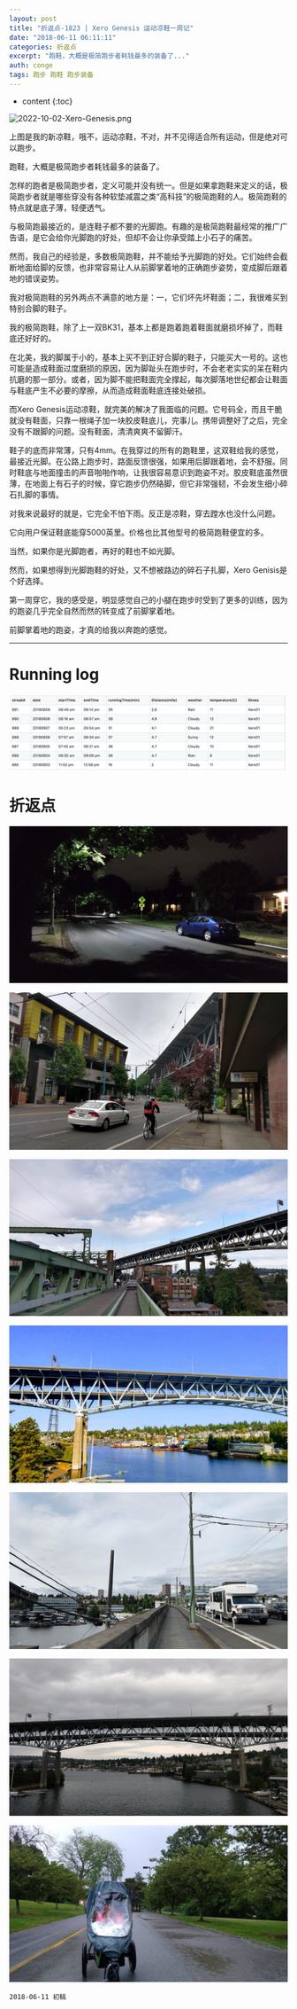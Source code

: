 ```yaml
---
layout: post
title: "折返点-1823 | Xero Genesis 运动凉鞋一周记"
date: "2018-06-11 06:11:11"
categories: 折返点
excerpt: "跑鞋，大概是极简跑步者耗钱最多的装备了..."
auth: conge
tags: 跑步 跑鞋 跑步装备
---
```

* content
{:toc}

![2022-10-02-Xero-Genesis.png](https://s2.loli.net/2022/10/03/jZkLuG6WKb4hrtY.png)

上图是我的新凉鞋，哦不，运动凉鞋，不对，并不见得适合所有运动，但是绝对可以跑步。





跑鞋，大概是极简跑步者耗钱最多的装备了。

怎样的跑者是极简跑步者，定义可能并没有统一。但是如果拿跑鞋来定义的话，极简跑步者就是哪些穿没有各种软垫减震之类“高科技”的极简跑鞋的人。极简跑鞋的特点就是底子薄，轻便透气。

与极简跑最接近的，是连鞋子都不要的光脚跑。有趣的是极简跑鞋最经常的推广广告语，是它会给你光脚跑的好处，但却不会让你承受踏上小石子的痛苦。

然而，我自己的经验是，多数极简跑鞋，并不能给予光脚跑的好处。它们始终会截断地面给脚的反馈，也非常容易让人从前脚掌着地的正确跑步姿势，变成脚后跟着地的错误姿势。

我对极简跑鞋的另外两点不满意的地方是：一，它们坏先坏鞋面；二，我很难买到特别合脚的鞋子。

我的极简跑鞋，除了上一双BK31，基本上都是跑着跑着鞋面就磨损坏掉了，而鞋底还好好的。

在北美，我的脚属于小的，基本上买不到正好合脚的鞋子，只能买大一号的。这也可能是造成鞋面过度磨损的原因，因为脚趾头在跑步时，不会老老实实的呆在鞋内抗磨的那一部分。或者，因为脚不能把鞋面完全撑起，每次脚落地世纪都会让鞋面与鞋底产生不必要的摩擦，从而造成鞋面鞋底连接处破损。

而Xero Genesis运动凉鞋，就完美的解决了我面临的问题。它号码全，而且干脆就没有鞋面，只靠一根绳子加一块胶皮鞋底儿，完事儿。携带调整好了之后，完全没有不跟脚的问题。没有鞋面，清清爽爽不留脚汗。

鞋子的底而非常薄，只有4mm。在我穿过的所有的跑鞋里，这双鞋给我的感觉，最接近光脚。在公路上跑步时，路面反馈很强，如果用后脚跟着地，会不舒服。同时鞋底与地面撞击的声音啪啪作响，让我很容易意识到跑姿不对。胶皮鞋底虽然很薄，在地面上有石子的时候，穿它跑步仍然硌脚，但它非常强韧，不会发生细小碎石扎脚的事情。

对我来说最好的就是，它完全不怕下雨。反正是凉鞋，穿去蹚水也没什么问题。

它向用户保证鞋底能穿5000英里。价格也比其他型号的极简跑鞋便宜的多。

当然，如果你是光脚跑者，再好的鞋也不如光脚。

然而，如果想得到光脚跑鞋的好处，又不想被路边的碎石子扎脚，Xero Genisis是个好选择。

第一周穿它，我的感受是，明显感觉自己的小腿在跑步时受到了更多的训练，因为的跑姿几乎完全自然而然的转变成了前脚掌着地。

前脚掌着地的跑姿，才真的给我以奔跑的感觉。

-----

# Running log
![Running log, week 23, 2018](/assets/images/折返点/118382-bac501863cde6b0d.png)

# 折返点

![20180603.jpg](/assets/images/折返点/118382-c679522b8625605b.jpg)

![20180604.jpg](/assets/images/折返点/118382-eb8a98651888394c.jpg)

![20180605.jpg](/assets/images/折返点/118382-7f64a31d1ba882c5.jpg)

![20180606.jpg](/assets/images/折返点/118382-7c00c9967762b3b8.jpg)

![20180607.jpg](/assets/images/折返点/118382-7177242abca057a9.jpg)

![20180608.jpg](/assets/images/折返点/118382-34f9e9445b2bd1c5.jpg)

![20180609.jpg](/assets/images/折返点/118382-9dd960776b3ab066.jpg)

```
2018-06-11 初稿
```
